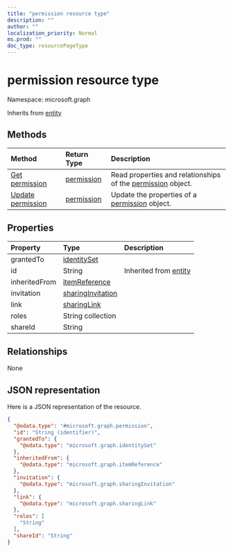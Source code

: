 ```yaml
---
title: "permission resource type"
description: ""
author: ""
localization_priority: Normal
ms.prod: ""
doc_type: resourcePageType
---
```


# permission resource type


Namespace: microsoft.graph




Inherits from [entity](../resources/entity.md)

## Methods
|Method|Return Type|Description|
|:---|:---|:---|
|[Get permission](../api/permission-get.md)|[permission](../resources/permission.md)|Read properties and relationships of the [permission](../resources/permission.md) object.|
|[Update permission](../api/permission-update.md)|[permission](../resources/permission.md)|Update the properties of a [permission](../resources/permission.md) object.|

## Properties
|Property|Type|Description|
|:---|:---|:---|
|grantedTo|[identitySet](../resources/identityset.md)||
|id|String| Inherited from [entity](../resources/entity.md)|
|inheritedFrom|[itemReference](../resources/itemreference.md)||
|invitation|[sharingInvitation](../resources/sharinginvitation.md)||
|link|[sharingLink](../resources/sharinglink.md)||
|roles|String collection||
|shareId|String||

## Relationships
None

## JSON representation
Here is a JSON representation of the resource.
<!-- {
  "blockType": "resource",
  "keyProperty": "id",
  "@odata.type": "microsoft.graph.permission",
  "baseType": "microsoft.graph.entity",
  "openType": false
}
-->
``` json
{
  "@odata.type": "#microsoft.graph.permission",
  "id": "String (identifier)",
  "grantedTo": {
    "@odata.type": "microsoft.graph.identitySet"
  },
  "inheritedFrom": {
    "@odata.type": "microsoft.graph.itemReference"
  },
  "invitation": {
    "@odata.type": "microsoft.graph.sharingInvitation"
  },
  "link": {
    "@odata.type": "microsoft.graph.sharingLink"
  },
  "roles": [
    "String"
  ],
  "shareId": "String"
}
```

